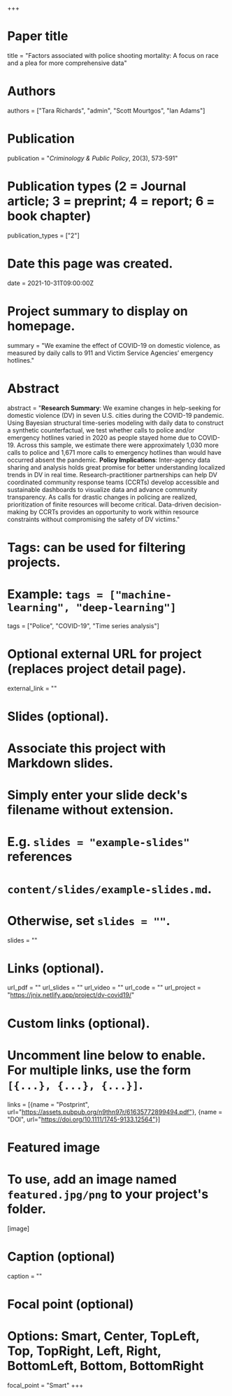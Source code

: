 +++
# Paper title
title = "Factors associated with police shooting mortality: A focus on race and a plea for more comprehensive data"

# Authors
authors = ["Tara Richards", "admin", "Scott Mourtgos", "Ian Adams"]

# Publication
publication = "*Criminology & Public Policy*, 20(3), 573-591"

# Publication types (2 = Journal article; 3 = preprint; 4 = report; 6 = book chapter)
publication_types = ["2"]

# Date this page was created.
date = 2021-10-31T09:00:00Z

# Project summary to display on homepage.
summary = "We examine the effect of COVID-19 on domestic violence, as measured by daily calls to 911 and Victim Service Agencies’ emergency hotlines."

# Abstract
abstract = "**Research Summary**: We examine changes in help-seeking for domestic violence (DV) in seven U.S. cities during the COVID-19 pandemic. Using Bayesian structural time-series modeling with daily data to construct a synthetic counterfactual, we test whether calls to police and/or emergency hotlines varied in 2020 as people stayed home due to COVID-19. Across this sample, we estimate there were approximately 1,030 more calls to police and 1,671 more calls to emergency hotlines than would have occurred absent the pandemic. **Policy Implications**: Inter-agency data sharing and analysis holds great promise for better understanding localized trends in DV in real time. Research-practitioner partnerships can help DV coordinated community response teams (CCRTs) develop accessible and sustainable dashboards to visualize data and advance community transparency. As calls for drastic changes in policing are realized, prioritization of finite resources will become critical. Data-driven decision-making by CCRTs provides an opportunity to work within resource constraints without compromising the safety of DV victims."

# Tags: can be used for filtering projects.
# Example: `tags = ["machine-learning", "deep-learning"]`
tags = ["Police", "COVID-19", "Time series analysis"]

# Optional external URL for project (replaces project detail page).
external_link = ""

# Slides (optional).
#   Associate this project with Markdown slides.
#   Simply enter your slide deck's filename without extension.
#   E.g. `slides = "example-slides"` references 
#   `content/slides/example-slides.md`.
#   Otherwise, set `slides = ""`.
slides = ""

# Links (optional).
url_pdf = ""
url_slides = ""
url_video = ""
url_code = ""
url_project = "https://jnix.netlify.app/project/dv-covid19/"

# Custom links (optional).
#   Uncomment line below to enable. For multiple links, use the form `[{...}, {...}, {...}]`.
links = [{name = "Postprint", url="https://assets.pubpub.org/n9thn97r/61635772899494.pdf"}, {name = "DOI", url="https://doi.org/10.1111/1745-9133.12564"}]

# Featured image
# To use, add an image named `featured.jpg/png` to your project's folder. 
[image]
  # Caption (optional)
  caption = ""
  
  # Focal point (optional)
  # Options: Smart, Center, TopLeft, Top, TopRight, Left, Right, BottomLeft, Bottom, BottomRight
  focal_point = "Smart"
+++
